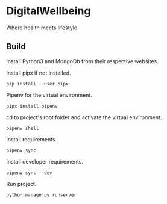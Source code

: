 # DigitalWellbeing
Where health meets lifestyle.

## Build
Install Python3 and MongoDb from their respective websites.

Install pipx if not installed.
```
pip install --user pipx
```

Pipenv for the virtual environment.
```
pipx install pipenv
```

cd to project's root folder and activate the virtual environment.
```
pipenv shell
```

Install requirements.
```
pipenv sync
```

Install developer requirements.
```
pipenv sync --dev
```

Run project.
```
python manage.py runserver
```
